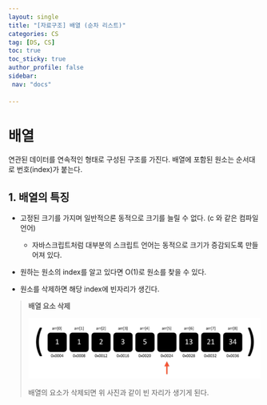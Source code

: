 ```yaml
---
layout: single
title: "[자료구조] 배열 (순차 리스트)"
categories: CS
tag: [DS, CS]
toc: true
toc_sticky: true
author_profile: false
sidebar:
 nav: "docs"

---
```


# 배열

연관된 데이터를 연속적인 형태로 구성된 구조를 가진다. 배열에 포함된 원소는 순서대로 번호(index)가 붙는다. 

## 1. 배열의 특징

- 고정된 크기를 가지며 일반적으론 동적으로 크기를 늘릴 수 없다. (c 와 같은 컴파일 언어)
  
  - 자바스크립트처럼 대부분의 스크립트 언어는 동적으로 크기가 증감되도록 만들어져 있다.

- 원하는 원소의 index를 알고 있다면 O(1)로 원소를 찾을 수 있다.

- 원소를 삭제하면 해당 index에 빈자리가 생긴다.

> **배열 요소 삭제** 
> 
> ![스크린샷 2023-03-18 오전 10.55.59.png](../images/2023-03-18-DS-배열/c1862f6a1925fb57923fe77f99ff4f1eff122d51.png)
> 
> 
> 
> 배열의 요소가 삭제되면 위 사진과 같이 빈 자리가 생기게 된다. 


